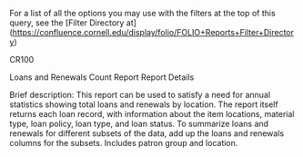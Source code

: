 For a list of all the options you may use with the filters at the top of this query, see the [Filter Directory at] (https://confluence.cornell.edu/display/folio/FOLIO+Reports+Filter+Directory)

CR100

Loans and Renewals Count Report
Report Details

Brief description: This report can be used to satisfy a need for annual statistics showing total loans and renewals by location. The report itself returns each loan record, with information about the item locations, material type, loan policy, loan type, and loan status. To summarize loans and renewals for different subsets of the data, add up the loans and renewals columns for the subsets. Includes patron group and location. 
